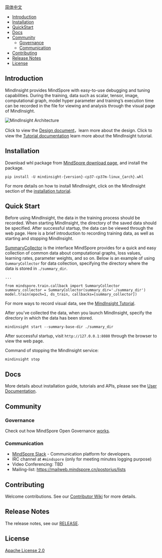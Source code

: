 [简体中文](./README_CN.md)

- [Introduction ](#introduction)
- [Installation](#installation)
- [QuickStart](#quick-start)
- [Docs](#docs)
- [Community](#community)
    - [Governance](#governance)
    - [Communication](#communication)
- [Contributing](#contributing)
- [Release Notes](#release-notes)
- [License](#license)

## Introduction
MindInsight provides MindSpore with easy-to-use debugging and tuning capabilities. During the training, data such as scalar, tensor, image, computational graph, model hyper parameter and training’s execution time can be recorded in the file for viewing and analysis through the visual page of MindInsight.

![MindInsight Architecture](docs/arch.png)

Click to view the [Design document](https://www.mindspore.cn/docs/en/master/design.html)，learn more about the design.
Click to view the [Tutorial documentation](https://www.mindspore.cn/tutorial/en/master/advanced_use/visualization_tutorials.html) learn more about the MindInsight tutorial.

## Installation
Download whl package from [MindSpore download page](https://www.mindspore.cn/versions/en), and install the package.

```
pip install -U mindinsight-{version}-cp37-cp37m-linux_{arch}.whl
```

For more details on how to install MindInsight, click on the MindInsight section of the [installation tutorial](https://www.mindspore.cn/install/en).

## Quick Start
Before using MindInsight, the data in the training process should be recorded. When starting MindInsight, the directory of the saved data should be specified. After successful startup, the data can be viewed through the web page. Here is a brief introduction to recording training data, as well as starting and stopping MindInsight.

[SummaryCollector](https://www.mindspore.cn/api/en/master/api/python/mindspore/mindspore.train.html?highlight=summarycollector#mindspore.train.callback.SummaryCollector) is the interface MindSpore provides for a quick and easy collection of common data about computational graphs, loss values, learning rates, parameter weights, and so on. Below is an example of using `SummaryCollector` for data collection, specifying the directory where the data is stored in `./summary_dir`.
```
...

from mindspore.train.callback import SummaryCollector
summary_collector = SummaryCollector(summary_dir='./summary_dir')
model.train(epoch=1, ds_train, callbacks=[summary_collector])
```

For more ways to record visual data, see the [MindInsight Tutorial](https://www.mindspore.cn/tutorial/en/master/advanced_use/visualization_tutorials.html).

After you've collected the data, when you launch MindInsight, specify the directory in which the data has been stored.
```
mindinsight start --summary-base-dir ./summary_dir
```

After successful startup, visit `http://127.0.0.1:8080` through the browser to view the web page.

Command of stopping the MindInsight service:
```
mindinsight stop
```

## Docs
More details about installation guide, tutorials and APIs, please see the
[User Documentation](https://gitee.com/mindspore/docs).

## Community
### Governance
Check out how MindSpore Open Governance [works](https://gitee.com/mindspore/community/blob/master/governance.md).

### Communication
- [MindSpore Slack](https://join.slack.com/t/mindspore/shared_invite/zt-dgk65rli-3ex4xvS4wHX7UDmsQmfu8w) - Communication platform for developers.
- IRC channel at `#mindspore` (only for meeting minutes logging purpose)
- Video Conferencing: TBD
- Mailing-list: <https://mailweb.mindspore.cn/postorius/lists>

## Contributing
Welcome contributions. See our [Contributor Wiki](https://gitee.com/mindspore/mindspore/blob/master/CONTRIBUTING.md) for
more details.

## Release Notes
The release notes, see our [RELEASE](RELEASE.md).

## License
[Apache License 2.0](LICENSE)

